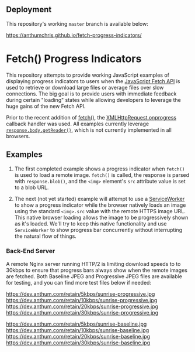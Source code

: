 ## Deployment

This repository's working `master` branch is available below:

https://anthumchris.github.io/fetch-progress-indicators/


# Fetch() Progress Indicators

This repository attempts to provide working JavaScript examples of displaying progress indicators to users when the [JavaScript Fetch API](https://developer.mozilla.org/en-US/docs/Web/API/Fetch_API) is used to retrieve or download large files or average files over slow connections.  The big goal is to provide users with immediate feedback during certain "loading" states while allowing developers to leverage the huge gains of the new Fetch API.  

Prior to the recent addition of [fetch()](https://developer.mozilla.org/en-US/docs/Web/API/WindowOrWorkerGlobalScope/fetch), the [XMLHttpRequest.onprogress](https://developer.mozilla.org/en-US/docs/Web/API/XMLHttpRequestEventTarget/onprogress) callback handler was used.  All examples currently leverage [`response.body.getReader()`](https://developer.mozilla.org/en-US/docs/Web/API/ReadableStream), which is not currently implemented in all browsers.  

## Examples
1. The first completed example shows a progress indicator when `fetch()` is used to load a remote image.  `fetch()` is called, the response is parsed with `response.blob()`, and the `<img>` element's `src` attribute value is set to a blob URL.

2. The next (not yet started) example will attempt to use a [ServiceWorker](https://developer.mozilla.org/en-US/docs/Web/API/Service_Worker_API) to show a progress indicator while the browser natively loads an image using the standard `<img>.src` value with the remote HTTPS image URL.  This native browser loading allows the image to be progressively shown as it's loaded.  We'll try to keep this native functionality and use `ServiceWorker` to show progress bar concurrently without interrupting the natural flow of things.

### Back-End Server

A remote Nginx server running HTTP/2 is limiting download speeds to to 30kbps to ensure that progress bars always show when the remote images are fetched.  Both Baseline JPEG and Progressive JPEG files are available for testing, and you can find more test files below if needed:

https://dev.anthum.com/retain/5kbps/sunrise-progressive.jpg<br>
https://dev.anthum.com/retain/10kbps/sunrise-progressive.jpg<br>
https://dev.anthum.com/retain/20kbps/sunrise-progressive.jpg<br>
https://dev.anthum.com/retain/30kbps/sunrise-progressive.jpg

https://dev.anthum.com/retain/5kbps/sunrise-baseline.jpg<br>
https://dev.anthum.com/retain/10kbps/sunrise-baseline.jpg<br>
https://dev.anthum.com/retain/20kbps/sunrise-baseline.jpg<br>
https://dev.anthum.com/retain/30kbps/sunrise-baseline.jpg
